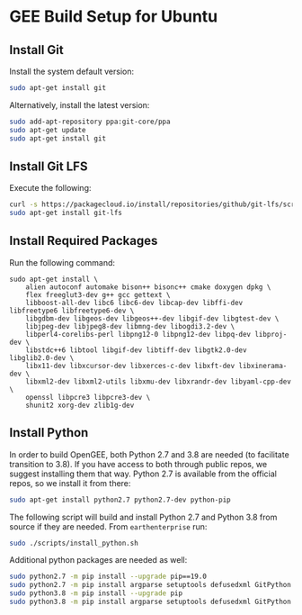 # GEE Build Setup for Ubuntu

## Install Git

Install the system default version:

```bash
sudo apt-get install git
```

Alternatively, install the latest version:

```bash
sudo add-apt-repository ppa:git-core/ppa
sudo apt-get update
sudo apt-get install git
```

## Install Git LFS

Execute the following:

```bash
curl -s https://packagecloud.io/install/repositories/github/git-lfs/script.deb.sh | sudo bash
sudo apt-get install git-lfs
```

## Install Required Packages
Run the following command:
```
sudo apt-get install \
    alien autoconf automake bison++ bisonc++ cmake doxygen dpkg \
    flex freeglut3-dev g++ gcc gettext \
    libboost-all-dev libc6 libc6-dev libcap-dev libffi-dev libfreetype6 libfreetype6-dev \
    libgdbm-dev libgeos-dev libgeos++-dev libgif-dev libgtest-dev \
    libjpeg-dev libjpeg8-dev libmng-dev libogdi3.2-dev \
    libperl4-corelibs-perl libpng12-0 libpng12-dev libpq-dev libproj-dev \
    libstdc++6 libtool libgif-dev libtiff-dev libgtk2.0-dev libglib2.0-dev \
    libx11-dev libxcursor-dev libxerces-c-dev libxft-dev libxinerama-dev \
    libxml2-dev libxml2-utils libxmu-dev libxrandr-dev libyaml-cpp-dev \
    openssl libpcre3 libpcre3-dev \
    shunit2 xorg-dev zlib1g-dev
```
## Install Python

In order to build OpenGEE, both Python 2.7 and 3.8 are needed (to facilitate transition to 3.8). If you have access to both through public repos, we suggest installing them that way. Python 2.7 is available from the official repos, so we install it from there:

```bash
sudo apt-get install python2.7 python2.7-dev python-pip
```

The following script will build and install Python 2.7 and Python 3.8 from source if they are needed. From `earthenterprise` run:
 
```bash
sudo ./scripts/install_python.sh
```

Additional python packages are needed as well:

```bash
sudo python2.7 -m pip install --upgrade pip==19.0
sudo python2.7 -m pip install argparse setuptools defusedxml GitPython Pillow unittest2 lxml psycopg2-binary
sudo python3.8 -m pip install --upgrade pip
sudo python3.8 -m pip install argparse setuptools defusedxml GitPython Pillow unittest2 lxml psycopg2-binary scons
```
